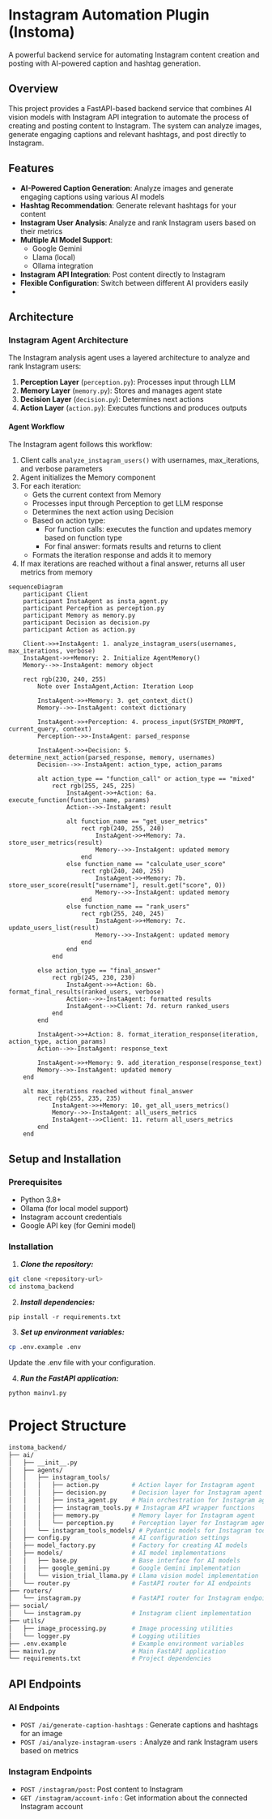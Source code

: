# Instagram Automation Plugin (Instoma)

A powerful backend service for automating Instagram content creation and posting with AI-powered caption and hashtag generation.

## Overview

This project provides a FastAPI-based backend service that combines AI vision models with Instagram API integration to automate the process of creating and posting content to Instagram. The system can analyze images, generate engaging captions and relevant hashtags, and post directly to Instagram.

## Features

- **AI-Powered Caption Generation**: Analyze images and generate engaging captions using various AI models
- **Hashtag Recommendation**: Generate relevant hashtags for your content
- **Instagram User Analysis**: Analyze and rank Instagram users based on their metrics
- **Multiple AI Model Support**: 
  - Google Gemini
  - Llama (local)
  - Ollama integration
- **Instagram API Integration**: Post content directly to Instagram
- **Flexible Configuration**: Switch between different AI providers easily
- 

## Architecture

### Instagram Agent Architecture

The Instagram analysis agent uses a layered architecture to analyze and rank Instagram users:

1. **Perception Layer** (`perception.py`): Processes input through LLM
2. **Memory Layer** (`memory.py`): Stores and manages agent state
3. **Decision Layer** (`decision.py`): Determines next actions
4. **Action Layer** (`action.py`): Executes functions and produces outputs

#### Agent Workflow

The Instagram agent follows this workflow:

1. Client calls `analyze_instagram_users()` with usernames, max_iterations, and verbose parameters
2. Agent initializes the Memory component
3. For each iteration:
   - Gets the current context from Memory
   - Processes input through Perception to get LLM response
   - Determines the next action using Decision
   - Based on action type:
     - For function calls: executes the function and updates memory based on function type
     - For final answer: formats results and returns to client
   - Formats the iteration response and adds it to memory
4. If max iterations are reached without a final answer, returns all user metrics from memory

``` mermaid
sequenceDiagram
    participant Client
    participant InstaAgent as insta_agent.py
    participant Perception as perception.py
    participant Memory as memory.py
    participant Decision as decision.py
    participant Action as action.py
    
    Client->>+InstaAgent: 1. analyze_instagram_users(usernames, max_iterations, verbose)
    InstaAgent->>+Memory: 2. Initialize AgentMemory()
    Memory-->>-InstaAgent: memory object
    
    rect rgb(230, 240, 255)
        Note over InstaAgent,Action: Iteration Loop
        
        InstaAgent->>+Memory: 3. get_context_dict()
        Memory-->>-InstaAgent: context dictionary
        
        InstaAgent->>+Perception: 4. process_input(SYSTEM_PROMPT, current_query, context)
        Perception-->>-InstaAgent: parsed_response
        
        InstaAgent->>+Decision: 5. determine_next_action(parsed_response, memory, usernames)
        Decision-->>-InstaAgent: action_type, action_params
        
        alt action_type == "function_call" or action_type == "mixed"
            rect rgb(255, 245, 225)
                InstaAgent->>+Action: 6a. execute_function(function_name, params)
                Action-->>-InstaAgent: result
                
                alt function_name == "get_user_metrics"
                    rect rgb(240, 255, 240)
                        InstaAgent->>+Memory: 7a. store_user_metrics(result)
                        Memory-->>-InstaAgent: updated memory
                    end
                else function_name == "calculate_user_score"
                    rect rgb(240, 240, 255)
                        InstaAgent->>+Memory: 7b. store_user_score(result["username"], result.get("score", 0))
                        Memory-->>-InstaAgent: updated memory
                    end
                else function_name == "rank_users"
                    rect rgb(255, 240, 245)
                        InstaAgent->>+Memory: 7c. update_users_list(result)
                        Memory-->>-InstaAgent: updated memory
                    end
                end
            end
            
        else action_type == "final_answer"
            rect rgb(245, 230, 230)
                InstaAgent->>+Action: 6b. format_final_results(ranked_users, verbose)
                Action-->>-InstaAgent: formatted results
                InstaAgent-->>Client: 7d. return ranked_users
            end
        end
        
        InstaAgent->>+Action: 8. format_iteration_response(iteration, action_type, action_params)
        Action-->>-InstaAgent: response_text
        
        InstaAgent->>+Memory: 9. add_iteration_response(response_text)
        Memory-->>-InstaAgent: updated memory
    end
    
    alt max_iterations reached without final_answer
        rect rgb(255, 235, 235)
            InstaAgent->>+Memory: 10. get_all_users_metrics()
            Memory-->>-InstaAgent: all_users_metrics
            InstaAgent-->>Client: 11. return all_users_metrics
        end
    end
```
## Setup and Installation

### Prerequisites

- Python 3.8+
- Ollama (for local model support)
- Instagram account credentials
- Google API key (for Gemini model)

### Installation

1. ***Clone the repository:***

```bash
git clone <repository-url>
cd instoma_backend
```

2. ***Install dependencies:***

`pip install -r requirements.txt`


3. ***Set up environment variables:***
```bash
cp .env.example .env
```
Update the .env file with your configuration.

4. ***Run the FastAPI application:***
```bash
python mainv1.py
```


# Project Structure
``` bash
instoma_backend/
├── ai/
│   ├── __init__.py
│   ├── agents/
│   │   ├── instagram_tools/
│   │   │   ├── action.py         # Action layer for Instagram agent
│   │   │   ├── decision.py       # Decision layer for Instagram agent
│   │   │   ├── insta_agent.py    # Main orchestration for Instagram agent
│   │   │   ├── instagram_tools.py # Instagram API wrapper functions
│   │   │   ├── memory.py         # Memory layer for Instagram agent
│   │   │   └── perception.py     # Perception layer for Instagram agent
│   │   └── instagram_tools_models/ # Pydantic models for Instagram tools
│   ├── config.py                 # AI configuration settings
│   ├── model_factory.py          # Factory for creating AI models
│   ├── models/                   # AI model implementations
│   │   ├── base.py               # Base interface for AI models
│   │   ├── google_gemini.py      # Google Gemini implementation
│   │   └── vision_trial_llama.py # Llama vision model implementation
│   └── router.py                 # FastAPI router for AI endpoints
├── routers/
│   └── instagram.py              # FastAPI router for Instagram endpoints
├── social/
│   └── instagram.py              # Instagram client implementation
├── utils/
│   ├── image_processing.py       # Image processing utilities
│   └── logger.py                 # Logging utilities
├── .env.example                  # Example environment variables
├── mainv1.py                     # Main FastAPI application
└── requirements.txt              # Project dependencies

```

## API Endpoints
### AI Endpoints
- `POST /ai/generate-caption-hashtags` : Generate captions and hashtags for an image
- `POST /ai/analyze-instagram-users `: Analyze and rank Instagram users based on metrics
### Instagram Endpoints
- `POST /instagram/post`: Post content to Instagram
- `GET /instagram/account-info` : Get information about the connected Instagram account
